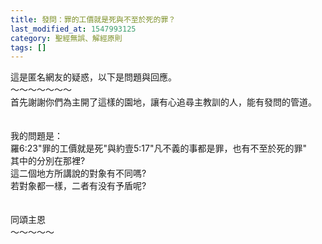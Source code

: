 ```yaml
---
title: 發問：罪的工價就是死與不至於死的罪？
last_modified_at: 1547993125
category: 聖經無誤、解經原則
tags: []
---
```


<p>這是匿名網友的疑惑，以下是問題與回應。<br/><!--more-->～～～～～～～<br/>首先謝謝你們為主開了這樣的園地，讓有心追尋主教訓的人，能有發問的管道。<br/><br/><br/>我的問題是：<br/>羅6:23"罪的工價就是死"與約壹5:17"凡不義的事都是罪，也有不至於死的罪"<br/>其中的分別在那裡?<br/>這二個地方所講說的對象有不同嗎?<br/>若對象都一樣，二者有没有予盾呢?<br/><br/><br/>同頌主恩<br/>～～～～～<br/>
</p>